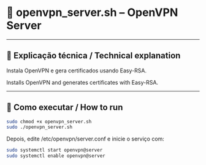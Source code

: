 # 🔐 openvpn_server.sh – OpenVPN Server

---

## 📝 Explicação técnica / Technical explanation

Instala OpenVPN e gera certificados usando Easy-RSA.

Installs OpenVPN and generates certificates with Easy-RSA.

---

## 🚀 Como executar / How to run

```bash
sudo chmod +x openvpn_server.sh
sudo ./openvpn_server.sh
```
Depois, edite /etc/openvpn/server.conf e inicie o serviço com:
```bash
sudo systemctl start openvpn@server
sudo systemctl enable openvpn@server
```
